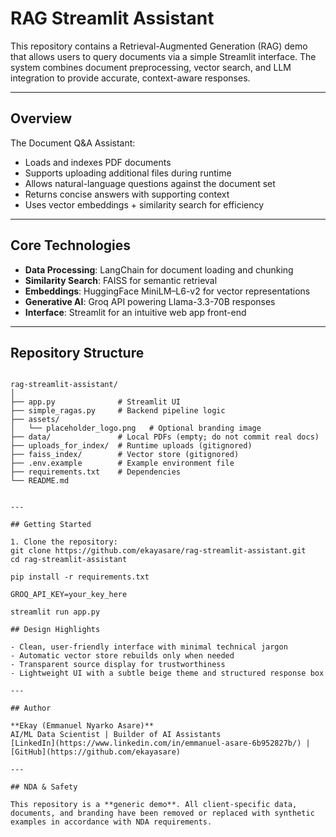 # RAG Streamlit Assistant

This repository contains a Retrieval-Augmented Generation (RAG) demo that allows users to query documents via a simple Streamlit interface. The system combines document preprocessing, vector search, and LLM integration to provide accurate, context-aware responses.

---

## Overview

The Document Q&A Assistant:
- Loads and indexes PDF documents
- Supports uploading additional files during runtime
- Allows natural-language questions against the document set
- Returns concise answers with supporting context
- Uses vector embeddings + similarity search for efficiency

---

## Core Technologies

- **Data Processing**: LangChain for document loading and chunking  
- **Similarity Search**: FAISS for semantic retrieval  
- **Embeddings**: HuggingFace MiniLM–L6-v2 for vector representations  
- **Generative AI**: Groq API powering Llama-3.3-70B responses  
- **Interface**: Streamlit for an intuitive web app front-end  

---
## Repository Structure

```

rag-streamlit-assistant/
│
├── app.py              # Streamlit UI
├── simple_ragas.py     # Backend pipeline logic
├── assets/
│   └── placeholder_logo.png   # Optional branding image
├── data/               # Local PDFs (empty; do not commit real docs)
├── uploads_for_index/  # Runtime uploads (gitignored)
├── faiss_index/        # Vector store (gitignored)
├── .env.example        # Example environment file
├── requirements.txt    # Dependencies
└── README.md

```
```

---

## Getting Started

1. Clone the repository:
git clone https://github.com/ekayasare/rag-streamlit-assistant.git
cd rag-streamlit-assistant

pip install -r requirements.txt

GROQ_API_KEY=your_key_here

streamlit run app.py

## Design Highlights

- Clean, user-friendly interface with minimal technical jargon  
- Automatic vector store rebuilds only when needed  
- Transparent source display for trustworthiness  
- Lightweight UI with a subtle beige theme and structured response box  

---

## Author

**Ekay (Emmanuel Nyarko Asare)**  
AI/ML Data Scientist | Builder of AI Assistants  
[LinkedIn](https://www.linkedin.com/in/emmanuel-asare-6b952827b/) | [GitHub](https://github.com/ekayasare)

---

## NDA & Safety

This repository is a **generic demo**. All client-specific data, documents, and branding have been removed or replaced with synthetic examples in accordance with NDA requirements.
